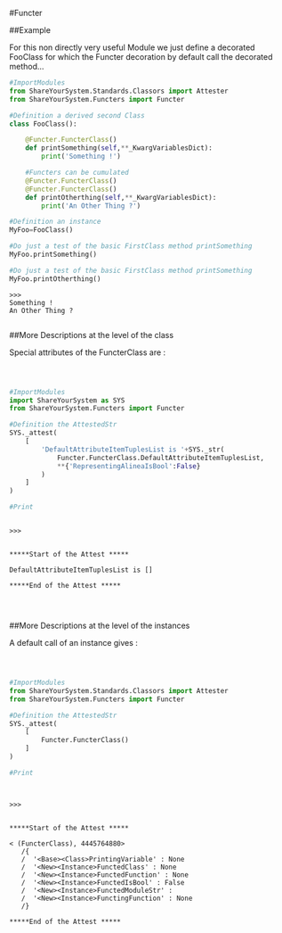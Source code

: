 
#Functer




<!---
FrozenIsBool True
-->

##Example

For this non directly very useful Module we just define a decorated FooClass
for which the Functer decoration by default call the decorated method...

```python
#ImportModules
from ShareYourSystem.Standards.Classors import Attester
from ShareYourSystem.Functers import Functer

#Definition a derived second Class
class FooClass():

    @Functer.FuncterClass()
    def printSomething(self,**_KwargVariablesDict):
        print('Something !')

    #Functers can be cumulated
    @Functer.FuncterClass()
    @Functer.FuncterClass()
    def printOtherthing(self,**_KwargVariablesDict):
        print('An Other Thing ?')

#Definition an instance
MyFoo=FooClass()

#Do just a test of the basic FirstClass method printSomething
MyFoo.printSomething()

#Do just a test of the basic FirstClass method printSomething
MyFoo.printOtherthing()


```


```console
>>>
Something !
An Other Thing ?


```



<!--
FrozenIsBool False
-->

##More Descriptions at the level of the class

Special attributes of the FuncterClass are :


```python



#ImportModules
import ShareYourSystem as SYS
from ShareYourSystem.Functers import Functer

#Definition the AttestedStr
SYS._attest(
    [
        'DefaultAttributeItemTuplesList is '+SYS._str(
            Functer.FuncterClass.DefaultAttributeItemTuplesList,
            **{'RepresentingAlineaIsBool':False}
        )
    ]
)

#Print



```


```console
>>>


*****Start of the Attest *****

DefaultAttributeItemTuplesList is []

*****End of the Attest *****




```



<!--
FrozenIsBool False
-->

##More Descriptions at the level of the instances

A default call of an instance gives :


```python



#ImportModules
from ShareYourSystem.Standards.Classors import Attester
from ShareYourSystem.Functers import Functer

#Definition the AttestedStr
SYS._attest(
    [
        Functer.FuncterClass()
    ]
)

#Print




```


```console
>>>


*****Start of the Attest *****

< (FuncterClass), 4445764880>
   /{
   /  '<Base><Class>PrintingVariable' : None
   /  '<New><Instance>FunctedClass' : None
   /  '<New><Instance>FunctedFunction' : None
   /  '<New><Instance>FunctedIsBool' : False
   /  '<New><Instance>FunctedModuleStr' :
   /  '<New><Instance>FunctingFunction' : None
   /}

*****End of the Attest *****




```

